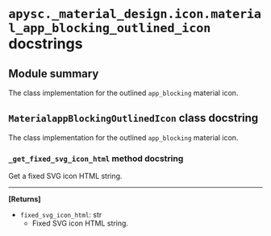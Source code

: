 # `apysc._material_design.icon.material_app_blocking_outlined_icon` docstrings

## Module summary

The class implementation for the outlined `app_blocking` material icon.

## `MaterialappBlockingOutlinedIcon` class docstring

The class implementation for the outlined `app_blocking` material icon.

### `_get_fixed_svg_icon_html` method docstring

Get a fixed SVG icon HTML string.<hr>

**[Returns]**

- `fixed_svg_icon_html`: str
  - Fixed SVG icon HTML string.